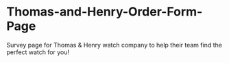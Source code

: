 # Thomas-and-Henry-Order-Form-Page
Survey page for Thomas &amp; Henry watch company to help their team find the perfect watch for you!
